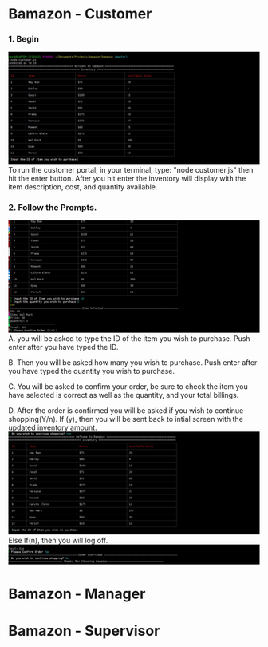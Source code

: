 # Bamazon - Customer
### 1. Begin
![customer1](./images/mrkdn1.jpg)
To run the customer portal, in your terminal, type: "node customer.js" then hit the enter button. After you hit enter the inventory will display with the item description, cost, and quantity available.

### 2. Follow the Prompts.
![customer2](./images/mrkdn2.jpg)
A. you will be asked to type the ID of the item you wish to purchase. Push enter after you have typed the ID.

B. Then you will be asked how many you wish to purchase. Push enter after you have typed the quantity you wish to purchase.

C. You will be asked to confirm your order, be sure to check the item you have selected is correct as well as the quantity, and your total billings.

D. After the order is confirmed you will be asked if you wish to continue shopping(Y/n).
If (y), then you will be sent back to intial screen with the updated inventory amount.
![customer3](./images/mrkdn3.jpg)
Else If(n), then you will log off.
![customer4](./images/mrkdn4.jpg)

# Bamazon - Manager


# Bamazon - Supervisor